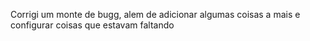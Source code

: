 Corrigi um monte de bugg, alem de adicionar algumas coisas a mais e configurar coisas que estavam faltando
